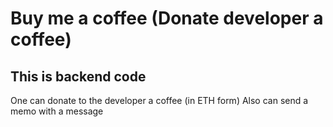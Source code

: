 # Buy me a coffee (Donate developer a coffee)
## This is backend code

One can donate to the developer a coffee (in ETH form)
Also can send a memo with a message

